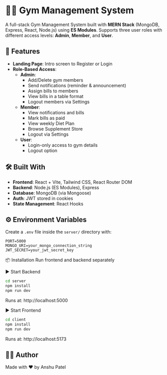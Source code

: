 # 🏋️‍♂️ Gym Management System

A full-stack Gym Management System built with **MERN Stack** (MongoDB, Express, React, Node.js) using **ES Modules**. Supports three user roles with different access levels: **Admin**, **Member**, and **User**.

## 🚀 Features

- **Landing Page**: Intro screen to Register or Login
- **Role-Based Access**:
  - **Admin**:
    - Add/Delete gym members
    - Send notifications (reminder & announcement)
    - Assign bills to members
    - View bills in a table format
    - Logout members via Settings
  - **Member**:
    - View notifications and bills
    - Mark bills as paid
    - View weekly Diet Plan
    - Browse Supplement Store
    - Logout via Settings
  - **User**:
    - Login-only access to gym details
    - Logout option

## 🛠️ Built With

- **Frontend**: React + Vite, Tailwind CSS, React Router DOM
- **Backend**: Node.js (ES Modules), Express
- **Database**: MongoDB (via Mongoose)
- **Auth**: JWT stored in cookies
- **State Management**: React Hooks

## ⚙️ Environment Variables

Create a `.env` file inside the `server/` directory with:

```env
PORT=5000
MONGO_URI=your_mongo_connection_string
JWT_SECRET=your_jwt_secret_key
```

📦 Installation
Run frontend and backend separately

▶️ Start Backend

```bash
cd server
npm install
npm run dev
```

Runs at: http://localhost:5000

▶️ Start Frontend

```bash
cd client
npm install
npm run dev
```

Runs at: http://localhost:5173

## 👨‍💻 Author

Made with ❤️ by Anshu Patel
